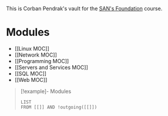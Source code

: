 This is Corban Pendrak's vault for the [SAN's Foundation](https://sans-foundations.com/course) course.

# Modules

- [[Linux MOC]]
- [[Network MOC]]
- [[Programming MOC]]
- [[Servers and Services MOC]]
- [[SQL MOC]]
- [[Web MOC]]

>[!example]- Modules
>```dataview
>LIST
>FROM [[]] AND !outgoing([[]])
>```
